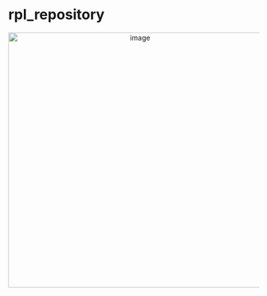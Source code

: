 # rpl_repository
<p align="center">
<img width="513" alt="image" src="!https://user-images.githubusercontent.com/102657926/236504747-ae4222ae-57ec-4730-a456-c8a3912464c9.png">
</p>
